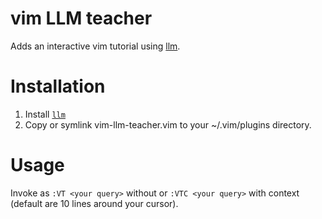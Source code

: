 # vim LLM teacher

Adds an interactive vim tutorial using [llm](https://github.com/simonw/llm).

# Installation

1. Install [`llm`](http://github.com/simonw/llm)
2. Copy or symlink vim-llm-teacher.vim to your ~/.vim/plugins directory.

# Usage

Invoke as `:VT <your query>` without or `:VTC <your query>` with context (default are 10 lines around your cursor).

